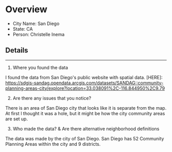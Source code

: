 # Overview

* City Name: San Diego
* State: CA
* Person: Christelle Inema

## Details

---

1. Where you found the data

I found the data from San Diego's public website with spatial data. [HERE]: https://sdgis-sandag.opendata.arcgis.com/datasets/SANDAG::community-planning-areas-city/explore?location=33.038091%2C-116.844950%2C9.79

2. Are there any issues that you notice?

There is an area of San Diego city that looks like it is separate from the map. At first I thought it was a hole, but it might be how the city community areas are set up. 

3. Who made the data?  & Are there alternative neighborhood definitions 

The data was made by the city of San Diego. San Diego has 52 Community Planning Areas within the city and 9 districts. 